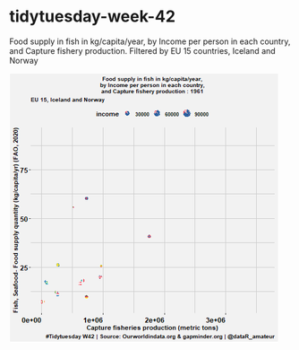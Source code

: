 # tidytuesday-week-42
Food supply in fish in kg/capita/year, by Income per person in each country, and Capture fishery production. Filtered by EU 15 countries, Iceland and Norway

![](https://github.com/aaant987/tidytuesday-week-42/blob/master/p1.gif)

